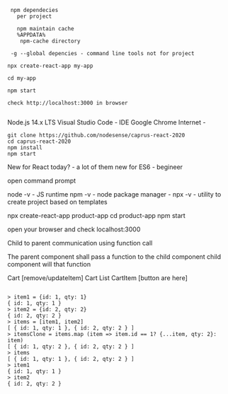 ```
 npm dependecies 
   per project
 
   npm maintain cache
   %APPDATA%
    npm-cache directory

 -g --global depencies - command line tools not for project
```


```
npx create-react-app my-app

cd my-app

npm start

check http://localhost:3000 in browser


```



Node.js 14.x LTS
Visual Studio Code - IDE
Google Chrome
Internet - 


```
git clone https://github.com/nodesense/caprus-react-2020
cd caprus-react-2020
npm install
npm start

```

New for React today? - a lot of them
new for ES6 - begineer
   

open command prompt 

node -v - JS runtime
npm -v - node package manager - 
npx -v - utility to create project based on templates

npx create-react-app  product-app 
cd product-app
npm start 

open your browser and check localhost:3000



Child to parent communication 
using function call

The parent component shall pass a function to the child component
child component will that function

Cart [remove/updateItem]
    Cart List 
        CartItem [button are here]



```

> item1 = {id: 1, qty: 1}
{ id: 1, qty: 1 }
> item2 = {id: 2, qty: 2}
{ id: 2, qty: 2 }
> items = [item1, item2]
[ { id: 1, qty: 1 }, { id: 2, qty: 2 } ]
> itemsClone = items.map (item => item.id == 1? {...item, qty: 2}: item)
[ { id: 1, qty: 2 }, { id: 2, qty: 2 } ]
> items
[ { id: 1, qty: 1 }, { id: 2, qty: 2 } ]
> item1
{ id: 1, qty: 1 }
> item2
{ id: 2, qty: 2 }
```

